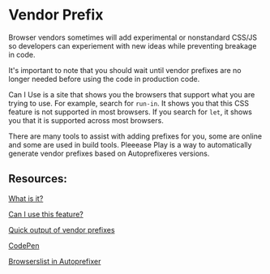 # Vendor Prefix

Browser vendors sometimes will add experimental or nonstandard CSS/JS so developers can experiement with new ideas while preventing breakage in code. 

It's important to note that you should wait until vendor prefixes are no longer needed before using the code in production code.

Can I Use is a site that shows you the browsers that support what you are trying to use. For example, search for `run-in`. It shows you that this CSS feature is not supported in most browsers. If you search for `let`, it shows you that it is supported across most browsers.

There are many tools to assist with adding prefixes for you, some are online and some are used in build tools. Pleeease Play is a way to automatically generate vendor prefixes based on Autoprefixeres versions. 

## Resources:
[What is it?](https://developer.mozilla.org/en-US/docs/Glossary/Vendor_Prefix)

[Can I use this feature?](https://caniuse.com/)

[Quick output of vendor prefixes](http://pleeease.io/play/)

[CodePen](https://codepen.io)

[Browserslist in Autoprefixer](https://github.com/postcss/autoprefixer#browsers)
